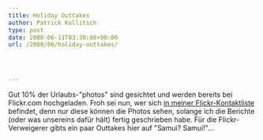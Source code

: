 ```yaml
---
title: Holiday Outtakes
author: Patrick Kollitsch
type: post
date: 2008-06-11T03:38:08+00:00
url: /2008/06/holiday-outtakes/




---
```

Gut 10% der Urlaubs-"photos" sind gesichtet und werden bereits bei Flickr.com hochgeladen. Froh sei nun, wer sich [in meiner Flickr-Kontaktliste][1] befindet, denn nur diese k&ouml;nnen die Photos sehen, solange ich die Berichte (oder was unsereins dafür hält) fertig geschrieben habe. F&uuml;r die Flickr-Verweigerer gibts ein paar Outtakes hier auf "Samui? Samui!"...

 [1]: http://www.flickr.com/photos/schreibblogade/